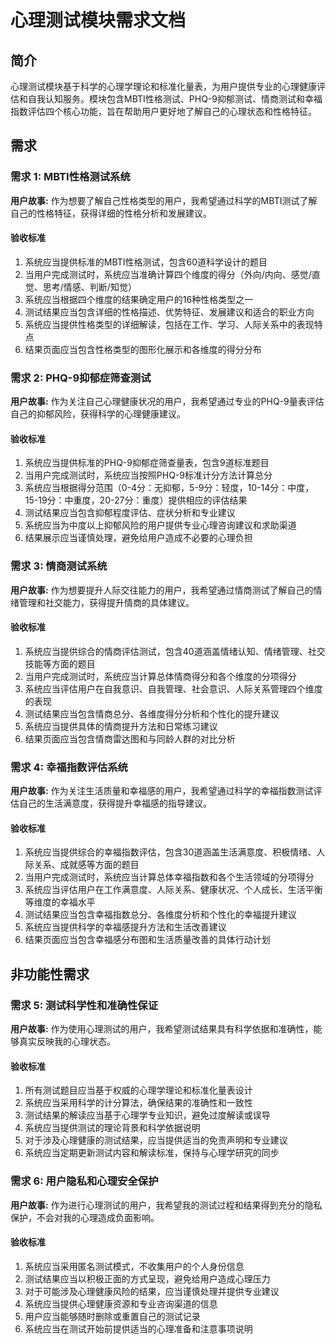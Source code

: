 # 心理测试模块需求文档

## 简介

心理测试模块基于科学的心理学理论和标准化量表，为用户提供专业的心理健康评估和自我认知服务。模块包含MBTI性格测试、PHQ-9抑郁测试、情商测试和幸福指数评估四个核心功能，旨在帮助用户更好地了解自己的心理状态和性格特征。

## 需求

### 需求 1: MBTI性格测试系统

**用户故事:** 作为想要了解自己性格类型的用户，我希望通过科学的MBTI测试了解自己的性格特征，获得详细的性格分析和发展建议。

#### 验收标准

1. 系统应当提供标准的MBTI性格测试，包含60道科学设计的题目
2. 当用户完成测试时，系统应当准确计算四个维度的得分（外向/内向、感觉/直觉、思考/情感、判断/知觉）
3. 系统应当根据四个维度的结果确定用户的16种性格类型之一
4. 测试结果应当包含详细的性格描述、优势特征、发展建议和适合的职业方向
5. 系统应当提供性格类型的详细解读，包括在工作、学习、人际关系中的表现特点
6. 结果页面应当包含性格类型的图形化展示和各维度的得分分布

### 需求 2: PHQ-9抑郁症筛查测试

**用户故事:** 作为关注自己心理健康状况的用户，我希望通过专业的PHQ-9量表评估自己的抑郁风险，获得科学的心理健康建议。

#### 验收标准

1. 系统应当提供标准的PHQ-9抑郁症筛查量表，包含9道标准题目
2. 当用户完成测试时，系统应当按照PHQ-9标准计分方法计算总分
3. 系统应当根据得分范围（0-4分：无抑郁，5-9分：轻度，10-14分：中度，15-19分：中重度，20-27分：重度）提供相应的评估结果
4. 测试结果应当包含抑郁程度评估、症状分析和专业建议
5. 系统应当为中度以上抑郁风险的用户提供专业心理咨询建议和求助渠道
6. 结果展示应当谨慎处理，避免给用户造成不必要的心理负担

### 需求 3: 情商测试系统

**用户故事:** 作为想要提升人际交往能力的用户，我希望通过情商测试了解自己的情绪管理和社交能力，获得提升情商的具体建议。

#### 验收标准

1. 系统应当提供综合的情商评估测试，包含40道涵盖情绪认知、情绪管理、社交技能等方面的题目
2. 当用户完成测试时，系统应当计算总体情商得分和各个维度的分项得分
3. 系统应当评估用户在自我意识、自我管理、社会意识、人际关系管理四个维度的表现
4. 测试结果应当包含情商总分、各维度得分分析和个性化的提升建议
5. 系统应当提供具体的情商提升方法和日常练习建议
6. 结果页面应当包含情商雷达图和与同龄人群的对比分析

### 需求 4: 幸福指数评估系统

**用户故事:** 作为关注生活质量和幸福感的用户，我希望通过科学的幸福指数测试评估自己的生活满意度，获得提升幸福感的指导建议。

#### 验收标准

1. 系统应当提供综合的幸福指数评估，包含30道涵盖生活满意度、积极情绪、人际关系、成就感等方面的题目
2. 当用户完成测试时，系统应当计算总体幸福指数和各个生活领域的分项得分
3. 系统应当评估用户在工作满意度、人际关系、健康状况、个人成长、生活平衡等维度的幸福水平
4. 测试结果应当包含幸福指数总分、各维度分析和个性化的幸福提升建议
5. 系统应当提供科学的幸福感提升方法和生活改善建议
6. 结果页面应当包含幸福感分布图和生活质量改善的具体行动计划

## 非功能性需求

### 需求 5: 测试科学性和准确性保证

**用户故事:** 作为使用心理测试的用户，我希望测试结果具有科学依据和准确性，能够真实反映我的心理状态。

#### 验收标准

1. 所有测试题目应当基于权威的心理学理论和标准化量表设计
2. 系统应当采用科学的计分算法，确保结果的准确性和一致性
3. 测试结果的解读应当基于心理学专业知识，避免过度解读或误导
4. 系统应当提供测试的理论背景和科学依据说明
5. 对于涉及心理健康的测试结果，应当提供适当的免责声明和专业建议
6. 系统应当定期更新测试内容和解读标准，保持与心理学研究的同步

### 需求 6: 用户隐私和心理安全保护

**用户故事:** 作为进行心理测试的用户，我希望我的测试过程和结果得到充分的隐私保护，不会对我的心理造成负面影响。

#### 验收标准

1. 系统应当采用匿名测试模式，不收集用户的个人身份信息
2. 测试结果应当以积极正面的方式呈现，避免给用户造成心理压力
3. 对于可能涉及心理健康风险的结果，应当谨慎处理并提供专业建议
4. 系统应当提供心理健康资源和专业咨询渠道的信息
5. 用户应当能够随时删除或重置自己的测试记录
6. 系统应当在测试开始前提供适当的心理准备和注意事项说明